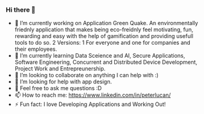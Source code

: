 ### Hi there 👋

- 🔭 I’m currently working on Application Green Quake. An environmentally friednly application that makes being eco-freidnly feel motivating, fun, rewarding and easy with the help       of gamification and providing usefull tools to do so. 2 Versions: 1 For everyone and one for companies and their employees.
- 🌱 I’m currently learning Data Sceience and AI, Secure Applications, Software Engineering, Concurrent and Distributed Device Development, Project Work and Entrepreunership.
- 👯 I’m looking to collaborate on anything I can help with :)
- 🤔 I’m looking for help with app design.
- 💬 Feel free to ask me questions :D
- 📫 How to reach me: https://www.linkedin.com/in/peterlucan/
- ⚡ Fun fact: I love Developing Applications and Working Out!
